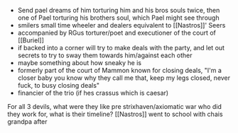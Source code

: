 - Send pael dreams of him torturing him and his bros souls twice, then one of Pael torturing his brothers soul, which Pael might see through
- smilers small time wheeler and dealers equivalent to [[Nastros]]' Seers
- accompanied by RGus torturer/poet and executioner of the court of [[Buriel]]
- if backed into a corner will try to make deals with the party, and let out secrets to try to sway them towards him/against each other
- maybe something about how sneaky he is
- formerly part of the court of Mammon known for closing deals, "I'm a closer baby you know why they call me that, keep my legs closed, never fuck, to busy closing deals"
- financier of the trio (if hes crassus which is caesar)

For all 3 devils, what were they like pre strixhaven/axiomatic war who did they work for, what is their timeline? [[Nastros]] went to school with chais grandpa after

